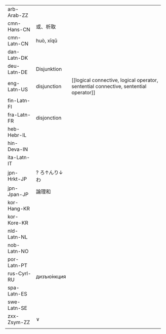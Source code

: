 | | | |
|-|-|-|
| arb-Arab-ZZ |  |  |
| cmn-Hans-CN | 或、析取 |  |
| cmn-Latn-CN | huò, xīqǔ |  |
| dan-Latn-DK |  |  |
| deu-Latn-DE | Disjunktion |  |
| eng-Latn-US | disjunction | [[logical connective, logical operator, sentential connective, sentential operator]] |
| fin-Latn-FI |  |  |
| fra-Latn-FR | disjonction |  |
| heb-Hebr-IL |  |  |
| hin-Deva-IN |  |  |
| ita-Latn-IT |  |  |
| jpn-Hrkt-JP | ? ろ↑んり↓わ |  |
| jpn-Jpan-JP | 論理和 |  |
| kor-Hang-KR |  |  |
| kor-Kore-KR |  |  |
| nld-Latn-NL |  |  |
| nob-Latn-NO |  |  |
| por-Latn-PT |  |  |
| rus-Cyrl-RU | дизъю́нкция |  |
| spa-Latn-ES |  |  |
| swe-Latn-SE |  |  |
| zxx-Zsym-ZZ | ∨ |  |
|  |  |  |
